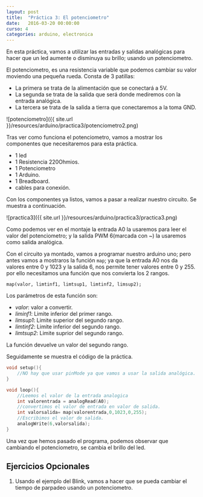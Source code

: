 ```yaml
---
layout: post
title:  "Práctica 3: El potenciometro"
date:   2016-03-20 00:00:00
curso: 4
categories: arduino, electronica
---
```


En esta práctica, vamos a utilizar las entradas y salidas analógicas para hacer que un led aumente o disminuya su brillo; usando un potenciometro. 

El potenciometro, es una resistencia variable que podemos cambiar su valor moviendo una pequeña rueda. Consta de 3 patillas:

* La primera se trata de la alimentación que se conectará a 5V.
* La segunda se trata de la salida que será donde mediremos con la entrada analógica.
* La tercera se trata de la salida a tierra que conectaremos a la toma GND.

![potenciometro]({{ site.url }}/resources/arduino/practica3/potenciometro2.png)

Tras ver como funciona el potenciometro, vamos a mostrar los componentes que necesitaremos para esta práctica.

* 1 led
* 1 Resistencia 220Ohmios.
* 1 Potenciometro
* 1 Arduino.
* 1 Breadboard.
* cables para conexión.

Con los componentes ya listos, vamos a pasar a realizar nuestro circuito. Se muestra a continuación.

![practica3]({{ site.url }}/resources/arduino/practica3/practica3.png)

Como podemos ver en el montaje la entrada A0 la usaremos para leer el valor del potenciometro; y la salida PWM 6(marcada con ~) la usaremos como salida analógica.

Con el circuito ya montado, vamos a programar nuestro arduino uno; pero antes vamos a mostraros la función ```map```; ya que la entrada A0 nos da valores entre 0 y 1023 y la salida 6, nos permite tener valores entre 0 y 255. por ello necesitamos una función que nos convierta los 2 rangos.

```map(valor, limtinf1, limtsup1, limtinf2, limsup2);```

Los parámetros de esta función son:
* _valor_: valor a convertir.
* _liminf1_: Limite inferior del primer rango.
* _limsup1_: Limite superior del segundo rango.
* _limtinf2_: Limite inferior del segundo rango.
* _limtsup2_: Limite suprior del segundo rango.

La función devuelve un valor del segundo rango.

Seguidamente se muestra el código de la práctica.

```c
void setup(){
	//NO hay que usar pinMode ya que vamos a usar la salida analógica.
}

void loop(){
	//Leemos el valor de la entrada analogica
	int valorentrada = analogRead(A0);
	//convertimos el valor de entrada en valor de salida.
	int valorsalida= map(valorentrada,0,1023,0,255);
	//Escribimos el valor de salida.
	analogWrite(6,valorsalida);
}
```

Una vez que hemos pasado el programa, podemos observar que cambiando el potenciometro, se cambia el brillo del led.

## Ejercicios Opcionales

1. Usando el ejemplo del Blink, vamos a hacer que se pueda cambiar el tiempo de parpadeo usando un potenciometro.
